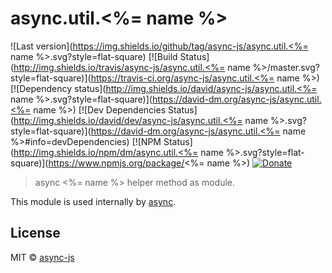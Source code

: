 # async.util.<%= name %>

![Last version](https://img.shields.io/github/tag/async-js/async.util.<%= name %>.svg?style=flat-square)
[![Build Status](http://img.shields.io/travis/async-js/async.util.<%= name %>/master.svg?style=flat-square)](https://travis-ci.org/async-js/async.util.<%= name %>)
[![Dependency status](http://img.shields.io/david/async-js/async.util.<%= name %>.svg?style=flat-square)](https://david-dm.org/async-js/async.util.<%= name %>)
[![Dev Dependencies Status](http://img.shields.io/david/dev/async-js/async.util.<%= name %>.svg?style=flat-square)](https://david-dm.org/async-js/async.util.<%= name %>#info=devDependencies)
[![NPM Status](http://img.shields.io/npm/dm/async.util.<%= name %>.svg?style=flat-square)](https://www.npmjs.org/package/<%= name %>)
[![Donate](https://img.shields.io/badge/donate-paypal-blue.svg?style=flat-square)](https://paypal.me/kikobeats)

> async <%= name %> helper method as module.

This module is used internally by [async](https://github.com/async-js/async).

## License

MIT © [async-js](https://github.com/async-js)
